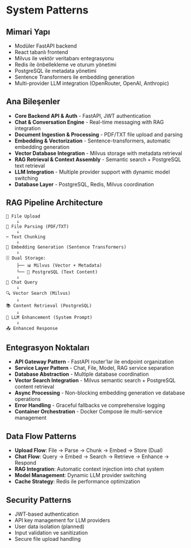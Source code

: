 # System Patterns

## Mimari Yapı
- Modüler FastAPI backend
- React tabanlı frontend
- Milvus ile vektör veritabanı entegrasyonu
- Redis ile önbellekleme ve oturum yönetimi
- PostgreSQL ile metadata yönetimi
- Sentence Transformers ile embedding generation
- Multi-provider LLM integration (OpenRouter, OpenAI, Anthropic)

## Ana Bileşenler
- **Core Backend API & Auth** - FastAPI, JWT authentication
- **Chat & Conversation Engine** - Real-time messaging with RAG integration
- **Document Ingestion & Processing** - PDF/TXT file upload and parsing
- **Embedding & Vectorization** - Sentence-transformers, automatic embedding generation
- **Vector Database Integration** - Milvus storage with metadata retrieval
- **RAG Retrieval & Context Assembly** - Semantic search + PostgreSQL text retrieval
- **LLM Integration** - Multiple provider support with dynamic model switching
- **Database Layer** - PostgreSQL, Redis, Milvus coordination

## RAG Pipeline Architecture
```
📁 File Upload
    ↓
📄 File Parsing (PDF/TXT)
    ↓
✂️ Text Chunking
    ↓
🧠 Embedding Generation (Sentence Transformers)
    ↓
🗄️ Dual Storage:
    ├── 📊 Milvus (Vector + Metadata)
    └── 🐘 PostgreSQL (Text Content)
    ↓
💬 Chat Query
    ↓
🔍 Vector Search (Milvus)
    ↓
📚 Content Retrieval (PostgreSQL)
    ↓
🤖 LLM Enhancement (System Prompt)
    ↓
📤 Enhanced Response
```

## Entegrasyon Noktaları
- **API Gateway Pattern** - FastAPI router'lar ile endpoint organization
- **Service Layer Pattern** - Chat, File, Model, RAG service separation
- **Database Abstraction** - Multiple database coordination
- **Vector Search Integration** - Milvus semantic search + PostgreSQL content retrieval
- **Async Processing** - Non-blocking embedding generation ve database operations
- **Error Handling** - Graceful fallbacks ve comprehensive logging
- **Container Orchestration** - Docker Compose ile multi-service management

## Data Flow Patterns
- **Upload Flow**: File → Parse → Chunk → Embed → Store (Dual)
- **Chat Flow**: Query → Embed → Search → Retrieve → Enhance → Respond  
- **RAG Integration**: Automatic context injection into chat system
- **Model Management**: Dynamic LLM provider switching
- **Cache Strategy**: Redis ile performance optimization

## Security Patterns
- JWT-based authentication
- API key management for LLM providers
- User data isolation (planned)
- Input validation ve sanitization
- Secure file upload handling 
